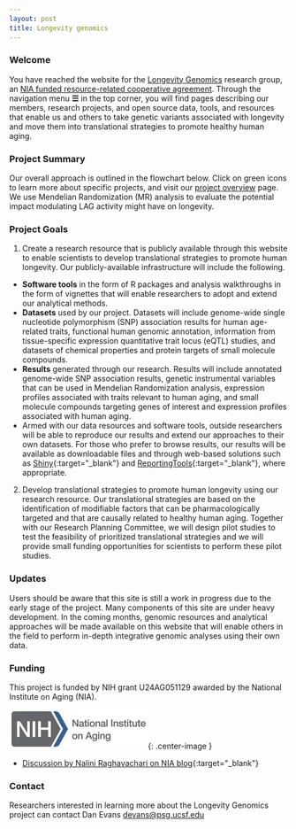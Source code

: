 ```yaml
---
layout: post
title: Longevity genomics
---
```


### Welcome

You have reached the website for the [Longevity Genomics](http://www.longevitygenomics.org/) research group, an [NIA funded resource-related cooperative agreement]({{site.baseurl}}/#funding). Through the navigation menu **☰** in the top corner, you will find pages describing our members, research projects, and open source data, tools, and resources that enable us and others to take genetic variants associated with longevity and move them into translational strategies to promote healthy human aging. 

### Project Summary

Our overall approach is outlined in the flowchart below. Click on green icons to learn more about specific projects, and visit our [project overview]({{site.baseurl}}/projects/) page. We use Mendelian Randomization (MR) analysis to evaluate the potential impact modulating LAG activity might have on longevity. 

<object data="/public/images/overallFlowchart.svg"></object>

### Project Goals 

1. Create a research resource that is publicly available through this website to enable scientists to develop translational strategies to promote human longevity. Our publicly-available infrastructure will include the following.
  + **Software tools** in the form of R packages and analysis walkthroughs in the form of vignettes that will enable researchers to adopt and extend our analytical methods. 
  + **Datasets** used by our project. Datasets will include genome-wide single nucleotide polymorphism (SNP) association results for human age-related traits, functional human genomic annotation, information from tissue-specific expression quantitative trait locus (eQTL) studies, and datasets of chemical properties and protein targets of small molecule compounds.   
  + **Results** generated through our research. Results will include annotated genome-wide SNP association results, genetic instrumental variables that can be used in Mendelian Randomization analysis, expression profiles associated with traits relevant to human aging, and small molecule compounds targeting genes of interest and expression profiles associated with human aging.
  + Armed with our data resources and software tools, outside researchers will be able to reproduce our results and extend our approaches to their own datasets. For those who prefer to browse results, our results will be available as downloadable files and through web-based solutions such as [Shiny](http://shiny.rstudio.com/){:target="_blank"} and [ReportingTools](http://bioconductor.org/packages/release/bioc/html/ReportingTools.html){:target="_blank"}, where appropriate. 

2. Develop translational strategies to promote human longevity using our research resource. Our translational strategies are based on the identification of modifiable factors that can be pharmacologically targeted and that are causally related to healthy human aging. Together with our Research Planning Committee, we will design pilot studies to test the feasibility of prioritized translational strategies and we will provide small funding opportunities for scientists to perform these pilot studies. 

### Updates

Users should be aware that this site is still a work in progress due to the early stage of the project. Many components of this site are under heavy development. In the coming months, genomic resources and analytical approaches will be made available on this website that will enable others in the field to perform in-depth integrative genomic analyses using their own data. 

### <a name="funding"></a> Funding

This project is funded by NIH grant U24AG051129 awarded by the National Institute on Aging (NIA).

![nia](/public/images/nia_logo80.jpg){: .center-image }

* [Discussion by Nalini Raghavachari on NIA blog](https://www.nia.nih.gov/research/blog/2015/12/translating-genetic-research-find-new-links-healthy-aging){:target="_blank"}

### Contact

Researchers interested in learning more about the Longevity Genomics project can contact Dan Evans <devans@psg.ucsf.edu>
